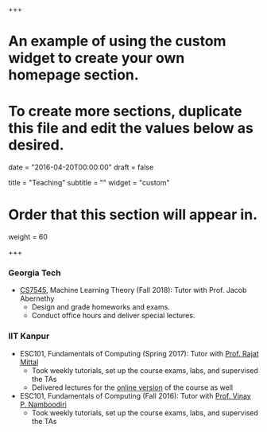 +++
# An example of using the custom widget to create your own homepage section.
# To create more sections, duplicate this file and edit the values below as desired.

date = "2016-04-20T00:00:00"
draft = false

title = "Teaching"
subtitle = ""
widget = "custom"

# Order that this section will appear in.
weight = 60

+++

### Georgia Tech
- [CS7545](https://mltheory.github.io/), Machine Learning Theory (Fall 2018): Tutor with Prof. Jacob Abernethy
	* Design and grade homeworks and exams.
	* Conduct office hours and deliver special lectures.

### IIT Kanpur
- ESC101, Fundamentals of Computing (Spring 2017): Tutor with <a href = "https://www.cse.iitk.ac.in/users/rmittal/">Prof. Rajat Mittal</a>
	* Took weekly tutorials, set up the course exams, labs, and supervised the TAs
	* Delivered lectures for the [online version](https://onlinecourses.iitk.ac.in/esc101_hindi/#/) of the course as well
- ESC101, Fundamentals of Computing (Fall 2016): Tutor with <a href = "https://www.cse.iitk.ac.in/users/vinaypn/">Prof. Vinay P. Namboodiri</a>
	* Took weekly tutorials, set up the course exams, labs, and supervised the TAs

